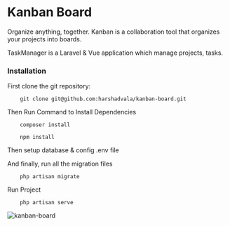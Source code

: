 # Kanban Board
Organize anything, together. Kanban is a collaboration tool that organizes your projects into boards.

TaskManager is a Laravel & Vue application which manage projects, tasks.

### Installation
First clone the git repository:

```
    git clone git@github.com:harshadvala/kanban-board.git
```
Then Run Command to Install Dependencies

```
    composer install
```

```
    npm install
```

Then setup database & config .env file

And finally, run all the migration files
```
    php artisan migrate
```

Run Project
```
    php artisan serve
```

![kanban-board](https://user-images.githubusercontent.com/5895908/166413237-f6d1aa6a-5b8a-4d7e-9fe7-c4e29ed7f7a2.png)


